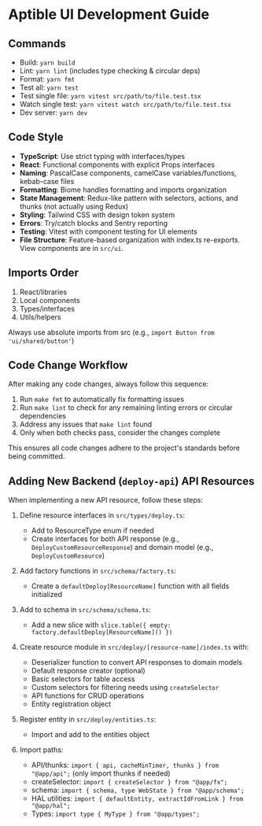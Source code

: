 # Aptible UI Development Guide

## Commands
- Build: `yarn build`
- Lint: `yarn lint` (includes type checking & circular deps)
- Format: `yarn fmt`
- Test all: `yarn test`
- Test single file: `yarn vitest src/path/to/file.test.tsx`
- Watch single test: `yarn vitest watch src/path/to/file.test.tsx`
- Dev server: `yarn dev`

## Code Style
- **TypeScript**: Use strict typing with interfaces/types
- **React**: Functional components with explicit Props interfaces
- **Naming**: PascalCase components, camelCase variables/functions, kebab-case files
- **Formatting**: Biome handles formatting and imports organization
- **State Management**: Redux-like pattern with selectors, actions, and thunks (not actually using Redux)
- **Styling**: Tailwind CSS with design token system
- **Errors**: Try/catch blocks and Sentry reporting
- **Testing**: Vitest with component testing for UI elements
- **File Structure**: Feature-based organization with index.ts re-exports. View components are in `src/ui`.

## Imports Order
1. React/libraries
2. Local components
3. Types/interfaces
4. Utils/helpers

Always use absolute imports from src (e.g., `import Button from 'ui/shared/button'`)

## Code Change Workflow
After making any code changes, always follow this sequence:

1. Run `make fmt` to automatically fix formatting issues
2. Run `make lint` to check for any remaining linting errors or circular dependencies
3. Address any issues that `make lint` found
4. Only when both checks pass, consider the changes complete

This ensures all code changes adhere to the project's standards before being committed.

## Adding New Backend (`deploy-api`) API Resources
When implementing a new API resource, follow these steps:

1. Define resource interfaces in `src/types/deploy.ts`:
   - Add to ResourceType enum if needed
   - Create interfaces for both API response (e.g., `DeployCustomResourceResponse`) and domain model (e.g., `DeployCustomResource`)

2. Add factory functions in `src/schema/factory.ts`:
   - Create a `defaultDeploy[ResourceName]` function with all fields initialized

3. Add to schema in `src/schema/schema.ts`:
   - Add a new slice with `slice.table({ empty: factory.defaultDeploy[ResourceName]() })`

4. Create resource module in `src/deploy/[resource-name]/index.ts` with:
   - Deserializer function to convert API responses to domain models
   - Default response creator (optional)
   - Basic selectors for table access
   - Custom selectors for filtering needs using `createSelector`
   - API functions for CRUD operations
   - Entity registration object

5. Register entity in `src/deploy/entities.ts`:
   - Import and add to the entities object

6. Import paths:
   - API/thunks: `import { api, cacheMinTimer, thunks } from "@app/api";` (only import thunks if needed)
   - createSelector: `import { createSelector } from "@app/fx";`
   - schema: `import { schema, type WebState } from "@app/schema";`
   - HAL utilities: `import { defaultEntity, extractIdFromLink } from "@app/hal";`
   - Types: `import type { MyType } from "@app/types";`
